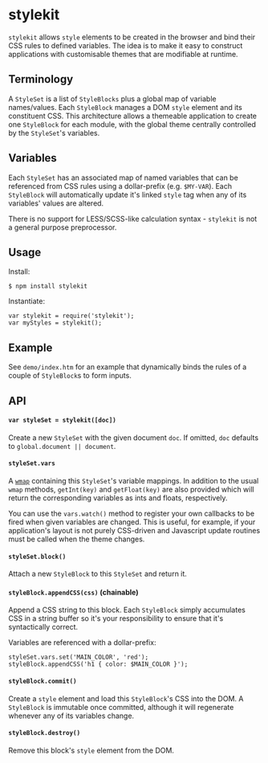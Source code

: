 # stylekit

`stylekit` allows `style` elements to be created in the browser and bind their CSS rules to defined variables. The idea is to make it easy to construct applications with customisable themes that are modifiable at runtime.

## Terminology

A `StyleSet` is a list of `StyleBlocks` plus a global map of variable names/values. Each `StyleBlock` manages a DOM `style` element and its constituent CSS. This architecture allows a themeable application to create one `StyleBlock` for each module, with the global theme centrally controlled by the `StyleSet`'s variables.

## Variables

Each `StyleSet` has an associated map of named variables that can be referenced from CSS rules using a dollar-prefix (e.g. `$MY-VAR`). Each `StyleBlock` will automatically update it's linked `style` tag when any of its variables' values are altered.

There is no support for LESS/SCSS-like calculation syntax - `stylekit` is not a general purpose preprocessor.

## Usage

Install:

    $ npm install stylekit

Instantiate:

    var stylekit = require('stylekit');
    var myStyles = stylekit();

## Example

See `demo/index.htm` for an example that dynamically binds the rules of a couple of `StyleBlock`s to form inputs.

## API

#### `var styleSet = stylekit([doc])`

Create a new `StyleSet` with the given document `doc`. If omitted, `doc` defaults to `global.document || document`.

#### `styleSet.vars`

A [`wmap`](https://github.com/jaz303/wmap) containing this `StyleSet`'s variable mappings. In addition to the usual `wmap` methods, `getInt(key)` and `getFloat(key)` are also provided which will return the corresponding variables as ints and floats, respectively.

You can use the `vars.watch()` method to register your own callbacks to be fired when given variables are changed. This is useful, for example, if your application's layout is not purely CSS-driven and Javascript update routines must be called when the theme changes.

#### `styleSet.block()`

Attach a new `StyleBlock` to this `StyleSet` and return it.

#### `styleBlock.appendCSS(css)` (chainable)

Append a CSS string to this block. Each `StyleBlock` simply accumulates CSS in a string buffer so it's your responsibility to ensure that it's syntactically correct.

Variables are referenced with a dollar-prefix:

    styleSet.vars.set('MAIN_COLOR', 'red');
    styleBlock.appendCSS('h1 { color: $MAIN_COLOR }');

#### `styleBlock.commit()`

Create a `style` element and load this `StyleBlock`'s CSS into the DOM. A `StyleBlock` is immutable once committed, although it will regenerate whenever any of its variables change.

#### `styleBlock.destroy()`

Remove this block's `style` element from the DOM.